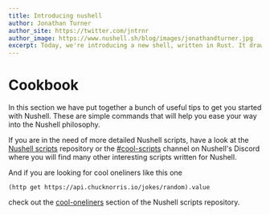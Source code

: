 ```yaml
---
title: Introducing nushell
author: Jonathan Turner
author_site: https://twitter.com/jntrnr
author_image: https://www.nushell.sh/blog/images/jonathandturner.jpg
excerpt: Today, we're introducing a new shell, written in Rust. It draws inspiration from the classic Unix philosophy of pipelines, the structured data approach of PowerShell, functional programming, systems programming, and more.
---
```


# Cookbook

In this section we have put together a bunch of useful tips to get you
started with Nushell. These are simple commands that will help you ease your
way into the Nushell philosophy.

If you are in the need of more detailed Nushell scripts, have a look
at the [Nushell scripts](https://github.com/nushell/nu_scripts) repository or
the
[#cool-scripts](https://discord.com/channels/601130461678272522/615253963645911060)
channel on Nushell's Discord where you will find many other interesting scripts
written for Nushell.

And if you are looking for cool oneliners like this one

```nushell
(http get https://api.chucknorris.io/jokes/random).value
```

check out the
[cool-oneliners](https://github.com/nushell/nu_scripts/tree/main/sourced/cool-oneliners)
section of the Nushell scripts repository.
